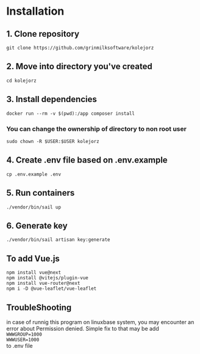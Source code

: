 # Installation

## 1. Clone repository
`git clone https://github.com/grinmilksoftware/kolejorz`

## 2. Move into directory you've created
`cd kolejorz`

## 3. Install dependencies
`docker run --rm -v $(pwd):/app composer install`
### You can change the ownership of directory to non root user
`sudo chown -R $USER:$USER kolejorz`

## 4. Create .env file based on .env.example
`cp .env.example .env`

## 5. Run containers
`./vendor/bin/sail up`

## 6. Generate key
`./vendor/bin/sail artisan key:generate`

## To add Vue.js
`npm install vue@next`
<br>
`npm install @vitejs/plugin-vue`
<br>
`npm install vue-router@next`
<br>
`npm i -D @vue-leaflet/vue-leaflet`

## TroubleShooting
in case of runnig this program on linuxbase system, you may encounter an error about Permission denied. Simple fix to that may be add  <br>
`WWWGROUP=1000` <br>
`WWWUSER=1000` <br>
to .env file
